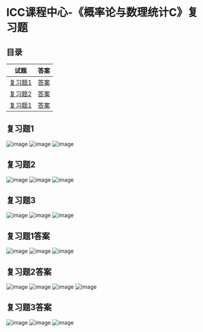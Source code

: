 # ICC课程中心-《概率论与数理统计C》复习题
## 目录
|试题|答案|
|:---:|:---:|
|[复习题1](#复习题1)|[答案](#复习题1答案)|
|[复习题2](#复习题2)|[答案](#复习题2答案)|
|[复习题1](#复习题3)|[答案](#复习题3答案)|

## 复习题1
![image](https://github.com/ooyq/cuit-course/assets/120553430/41a9f8e0-bed6-4758-bccd-889204866ba5)
![image](https://github.com/ooyq/cuit-course/assets/120553430/3806e0ae-0118-4298-a422-f92cd48e5874)
![image](https://github.com/ooyq/cuit-course/assets/120553430/9d966661-ad2e-481e-80e3-3068a570ffee)
## 复习题2
![image](https://github.com/ooyq/cuit-course/assets/120553430/99bf7869-6d6c-47e6-be80-af30d2c4b383)
![image](https://github.com/ooyq/cuit-course/assets/120553430/77392d74-fe48-4e9a-b4c4-0cae77c1c9a9)
![image](https://github.com/ooyq/cuit-course/assets/120553430/91c6a7b6-90df-4980-ac4f-9e091b1eaa1b)
## 复习题3
![image](https://github.com/ooyq/cuit-course/assets/120553430/2ac2e806-89df-4cf9-be30-1e2e2e6ffb6b)
![image](https://github.com/ooyq/cuit-course/assets/120553430/b4072e00-4e38-4591-9f07-b0a5a0c7ac11)
![image](https://github.com/ooyq/cuit-course/assets/120553430/27074f1d-f59b-47b5-83c1-7ff343fa526e)

## 复习题1答案
![image](https://github.com/ooyq/cuit-course/assets/120553430/8fc2d001-29a3-4a49-a256-dda622d51fa8)
![image](https://github.com/ooyq/cuit-course/assets/120553430/15a5909b-a85c-484b-a32e-29c5c8b4816b)
![image](https://github.com/ooyq/cuit-course/assets/120553430/c763565c-c865-407a-a6c8-469c88633ac5)
## 复习题2答案
![image](https://github.com/ooyq/cuit-course/assets/120553430/db8cbb6b-0053-4100-8652-f66558eec327)
![image](https://github.com/ooyq/cuit-course/assets/120553430/87f472be-2a43-40fe-a894-8c6d053c79ef)
![image](https://github.com/ooyq/cuit-course/assets/120553430/52364c21-fcdf-4015-b589-31b068d33ddf)
![image](https://github.com/ooyq/cuit-course/assets/120553430/46327fda-2b53-4da7-9663-0b77e994ddfd)
## 复习题3答案
![image](https://github.com/ooyq/cuit-course/assets/120553430/0c727b54-2a5a-4737-bc53-1f132dde9f21)
![image](https://github.com/ooyq/cuit-course/assets/120553430/d07a6b3e-860b-446f-a42f-a4f85eccb60f)
![image](https://github.com/ooyq/cuit-course/assets/120553430/fd5e601c-b5ec-4859-84a6-571865050f18)

